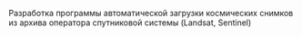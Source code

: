 Разработка программы автоматической загрузки космических снимков из архива оператора спутниковой системы (Landsat, Sentinel)
